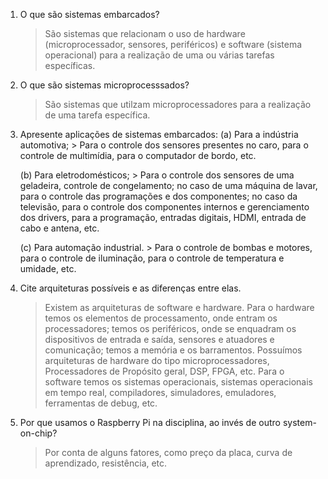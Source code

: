1. O que são sistemas embarcados?

	> São sistemas que relacionam o uso de hardware (microprocessador, sensores, periféricos) e software (sistema operacional) para a realização de uma ou várias tarefas específicas.

2. O que são sistemas microprocesssados?
	
	> São sistemas que utilzam microprocessadores para a realização de uma tarefa específica.

3. Apresente aplicações de sistemas embarcados:
	(a) Para a indústria automotiva;
		> Para o controle dos sensores presentes no caro, para o controle de multimídia, para o computador de bordo, etc.

	(b) Para eletrodomésticos;
		> Para o controle dos sensores de uma geladeira, controle de congelamento; no caso de uma máquina de lavar, para o controle das programações e dos componentes; no caso da televisão, para o controle dos componentes internos e gerenciamento dos drivers, para a programação, entradas digitais, HDMI, entrada de cabo e antena, etc.

	(c) Para automação industrial.
		> Para o controle de bombas e motores, para o controle de iluminação, para o controle de temperatura e umidade, etc.

4. Cite arquiteturas possíveis e as diferenças entre elas.
	> Existem as arquiteturas de software e hardware. 
		Para o hardware temos os elementos de processamento, onde entram os processadores; temos os periféricos, onde se enquadram os dispositivos de entrada e saída, sensores e atuadores e comunicação; temos a memória e os barramentos. Possuímos arquiteturas de hardware do tipo microprocessadores, Processadores de Propósito geral, DSP, FPGA, etc.
		Para o software temos os sistemas operacionais, sistemas operacionais em tempo real, compiladores, simuladores, emuladores, ferramentas de debug, etc.

5. Por que usamos o Raspberry Pi na disciplina, ao invés de outro system-on-chip?
	> Por conta de alguns fatores, como preço da placa, curva de aprendizado, resistência, etc.
